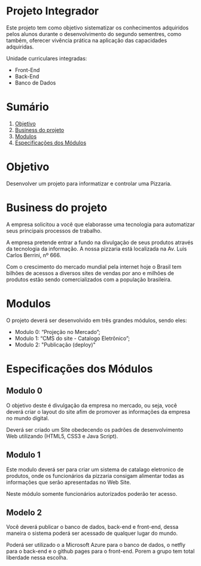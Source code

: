 # Projeto Integrador

Este projeto tem como objetivo sistematizar os conhecimentos adquiridos pelos alunos durante o desenvolvimento do segundo sementres, como também, oferecer vivência prática na aplicação das capacidades adquiridas.

Unidade curriculares integradas:
* Front-End 
* Back-End
* Banco de Dados

# Sumário
1. [Objetivo](#objetivo)
2. [Business do projeto](#business-do-projeto)
3. [Modulos](modulos)
4. [Especificações dos Módulos](especificações-dos-módulos)

# Objetivo
Desenvolver um projeto para informatizar e controlar uma Pizzaria.

# Business do projeto
A empresa solicitou a você que elaborasse uma tecnologia para automatizar seus principais processos de trabalho.

A empresa pretende entrar a fundo na divulgação de seus produtos através da tecnologia da informação. A nossa pizzaria está localizada na Av. Luis Carlos Berrini, nº 666.

Com o crescimento do mercado mundial pela internet hoje o Brasil tem bilhões de acessos a diversos sites de vendas por ano e milhões de produtos estão sendo comercializados com a população brasileira.

# Modulos
O projeto deverá ser desenvolvido em três grandes módulos, sendo eles:
* Modulo 0: “Projeção no Mercado”;
* Modulo 1: “CMS do site - Catalogo Eletrônico”;
* Modulo 2: "Publicação (deploy)"

# Especificações dos Módulos
## Modulo 0
O objetivo deste é divulgação da empresa no mercado, ou seja, você deverá criar o layout do site afim de promover as informações da empresa no mundo digital.

Deverá ser criado um Site obedecendo os padrões de desenvolvimento Web utilizando (HTML5, CSS3 e Java Script).

## Modulo 1
Este modulo deverá ser para criar um sistema de catalago eletronico de produtos, onde os funcionários da pizzaria consigam alimentar todas as informações que serão apresentadas no Web Site.

Neste módulo somente funcionários autorizados poderão ter acesso.

## Modelo 2
Você deverá publicar o banco de dados, back-end e front-end, dessa maneira o sistema poderá ser acessado de qualquer lugar do mundo.

Poderá ser utilizado o a Microsoft Azure para o banco de dados, o netfly para o back-end e o github pages para o front-end. Porem a grupo tem total liberdade nessa escolha.

